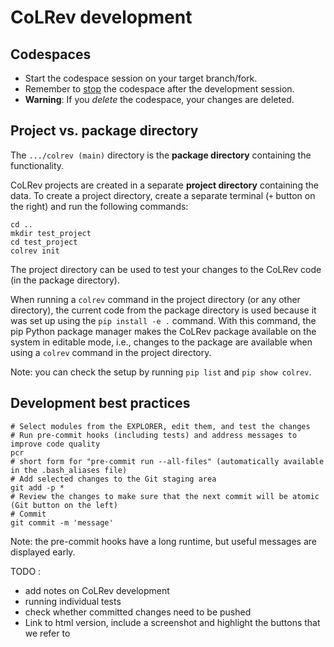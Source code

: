 # CoLRev development

## Codespaces

- Start the codespace session on your target branch/fork.
- Remember to [stop](https://docs.github.com/de/codespaces/developing-in-a-codespace/stopping-and-starting-a-codespace) the codespace after the development session.
- **Warning**: If you *delete* the codespace, your changes are deleted.

## Project vs. package directory

The `.../colrev (main)` directory is the **package directory** containing the functionality.

CoLRev projects are created in a separate **project directory** containing the data.
To create a project directory, create a separate terminal (`+` button on the right) and run the following commands:

```
cd ..
mkdir test_project
cd test_project
colrev init
```

The project directory can be used to test your changes to the CoLRev code (in the package directory).

When running a `colrev` command in the project directory (or any other directory), the current code from the package directory is used because it was set up using the `pip install -e .` command. With this command, the pip Python package manager makes the CoLRev package available on the system in editable mode, i.e., changes to the package are available when using a `colrev` command in the project directory.

Note: you can check the setup by running `pip list` and `pip show colrev`.

## Development best practices

```
# Select modules from the EXPLORER, edit them, and test the changes
# Run pre-commit hooks (including tests) and address messages to improve code quality
pcr
# short form for "pre-commit run --all-files" (automatically available in the .bash_aliases file)
# Add selected changes to the Git staging area
git add -p *
# Review the changes to make sure that the next commit will be atomic (Git button on the left)
# Commit 
git commit -m 'message'

```

Note: the pre-commit hooks have a long runtime, but useful messages are displayed early. 

TODO :
- add notes on CoLRev development
- running individual tests
- check whether committed changes need to be pushed
- Link to html version, include a screenshot and highlight the buttons that we refer to